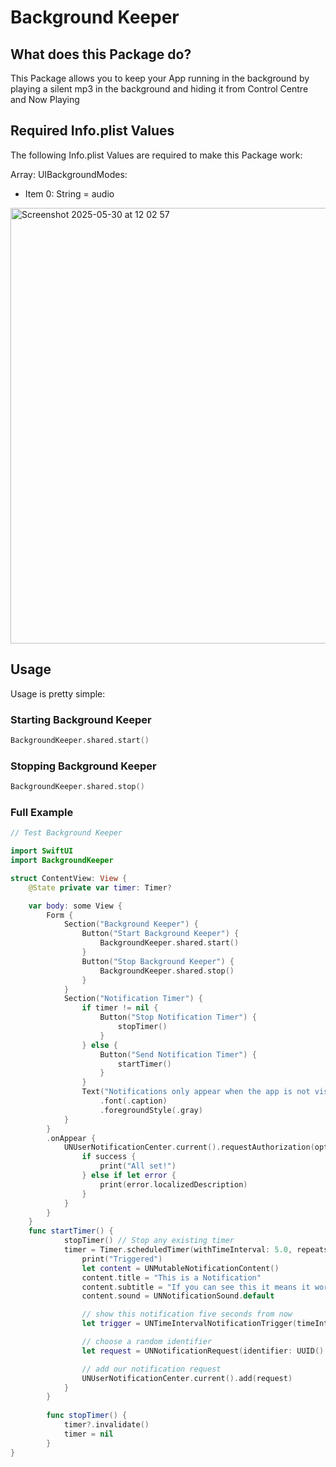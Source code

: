 # Background Keeper

## What does this Package do?
This Package allows you to keep your App running in the background by playing a silent mp3 in the background and hiding it from Control Centre and Now Playing

## Required Info.plist Values
The following Info.plist Values are required to make this Package work:

Array: UIBackgroundModes:

  - Item 0: String = audio
<img width="697" alt="Screenshot 2025-05-30 at 12 02 57" src="https://github.com/user-attachments/assets/819266b0-86af-465d-a936-484a4a19012a" />

## Usage
Usage is pretty simple:
### Starting Background Keeper
```swift
BackgroundKeeper.shared.start()
```
### Stopping Background Keeper
```swift
BackgroundKeeper.shared.stop()
```

### Full Example
```swift
// Test Background Keeper

import SwiftUI
import BackgroundKeeper

struct ContentView: View {
    @State private var timer: Timer?

    var body: some View {
        Form {
            Section("Background Keeper") {
                Button("Start Background Keeper") {
                    BackgroundKeeper.shared.start()
                }
                Button("Stop Background Keeper") {
                    BackgroundKeeper.shared.stop()
                }
            }
            Section("Notification Timer") {
                if timer != nil {
                    Button("Stop Notification Timer") {
                        stopTimer()
                    }
                } else {
                    Button("Send Notification Timer") {
                        startTimer()
                    }
                }
                Text("Notifications only appear when the app is not visible on Screen so this is the Perfect way to test Background Activity! Notifications can only be sent if the app is either active or in the background but still active.")
                    .font(.caption)
                    .foregroundStyle(.gray)
            }
        }
        .onAppear {
            UNUserNotificationCenter.current().requestAuthorization(options: [.alert, .badge, .sound]) { success, error in
                if success {
                    print("All set!")
                } else if let error {
                    print(error.localizedDescription)
                }
            }
        }
    }
    func startTimer() {
            stopTimer() // Stop any existing timer
            timer = Timer.scheduledTimer(withTimeInterval: 5.0, repeats: true) { _ in
                print("Triggered")
                let content = UNMutableNotificationContent()
                content.title = "This is a Notification"
                content.subtitle = "If you can see this it means it works!"
                content.sound = UNNotificationSound.default

                // show this notification five seconds from now
                let trigger = UNTimeIntervalNotificationTrigger(timeInterval: 1, repeats: false)

                // choose a random identifier
                let request = UNNotificationRequest(identifier: UUID().uuidString, content: content, trigger: trigger)

                // add our notification request
                UNUserNotificationCenter.current().add(request)
            }
        }
        
        func stopTimer() {
            timer?.invalidate()
            timer = nil
        }
}
```
